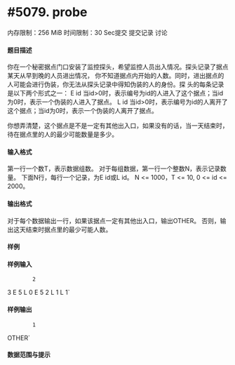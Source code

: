 
# #5079. probe
内存限制：256 MiB 时间限制：30 Sec提交 提交记录 讨论
#### 题目描述
你在一个秘密据点门口安装了监控探头，希望监控人员出入情况。探头记录了据点某天从早到晚的人员进出情况，
你不知道据点内开始的人数。同时，进出据点的人可能会进行伪装，你无法从探头记录中得知伪装的人的身份。探
头的每条记录是以下两个形式之一：
E id
当id>0时，表示编号为id的人进入了这个据点；当id为0时，表示一个伪装的人进入了据点。
L id
当id>0时，表示编号为id的人离开了这个据点；当id为0时，表示一个伪装的人离开了据点。

你想弄清楚，这个据点是不是一定有其他出入口，如果没有的话，当一天结束时，待在据点里的人的最少可能数量是多少。





#### 输入格式
第一行一个数T，表示数据组数。
对于每组数据，第一行一个整数N，表示记录数量。
下面N行，每行一个记录，为E id或L id。
N <= 1000，T <= 10, 0 <= id <= 2000。



#### 输出格式
对于每个数据输出一行，如果该据点一定有其他出入口，输出OTHER。
否则，输出这天结束时据点里的最少可能人数。



#### 样例

#### 样例输入

			2
3
E 5
L 0
E 5
2
L 1
L 1`
#### 样例输出

			1
OTHER`
#### 数据范围与提示

